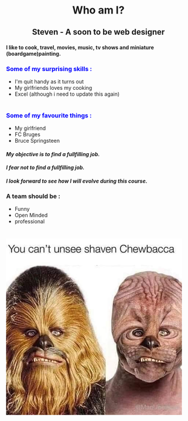 # **<p style="text-align: center;">Who am I?</p>**
## <p style="text-align: center;">Steven - A soon to be web designer</p>

#### <p> I like to cook, travel, movies, music, tv shows and miniature (boardgame)painting. </p>


### <span style="color:blue"> Some of my surprising skills : </span>
- I'm quit handy as it turns out
- My girlfriends loves my cooking
- Excel (although i need to update this again)<br><br>

### <span style="color:blue"> Some of my favourite things : </span>
- My girlfriend 
- FC Bruges 
- Bruce Springsteen

#### *My objective is to find a fullfilling job.*

#### *I fear not to find a fullfilling job.*

#### *I look forward to see how I will evolve during this course.*

### A team should be :
- Funny 
- Open Minded 
- professional


# ![](MD1-1.jpeg "Wait a moment ..... This is not a GIF!")